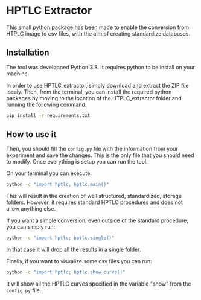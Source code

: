 # HPTLC Extractor

This small python package has been made to enable the conversion from HTPLC image to csv files, with the aim of creating standardize databases.

## Installation

The tool was developped Python 3.8. It requires python to be install on your machine.


In order to use HPTLC_extractor, simply download and extract the ZIP file localy. Then,  from the terminal, you can install the required python packages by moving to the location of the HTPLC_extractor folder and running the following command:

```sh
pip install -r requirements.txt
```

## How to use it

Then, you should fill the `config.py` file with the information from your experiment and save the changes. This is the only file that you should need to modify. Once everything is setup you can run the tool.


On your terminal you can execute:
```sh
python -c "import hptlc; hptlc.main()"
```

This will result in the creation of well structured, standardized, storage folders. However, it requires standard HPTLC procedures and does not allow anything else. 


If you want a simple conversion, even outside of the standard procedure, you can simply run:
```sh
python -c "import hptlc; hptlc.single()"
```

In that case it will drop all the results in a single folder.


Finally, if you want to visualize some csv files you can run:
```sh
python -c "import hptlc; hptlc.show_curve()"
```

It will show all the HPTLC curves specified in the variable "show" from the `config.py` file.
